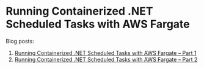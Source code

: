 # Running Containerized .NET Scheduled Tasks with AWS Fargate

Blog posts:
1. [Running Containerized .NET Scheduled Tasks with AWS Fargate – Part 1](https://vkontech.com/running-containerized-net-scheduled-tasks-with-aws-fargate-part-1/)
2. [Running Containerized .NET Scheduled Tasks with AWS Fargate – Part 2](https://vkontech.com/running-containerized-net-scheduled-tasks-with-aws-fargate-part-2/)

